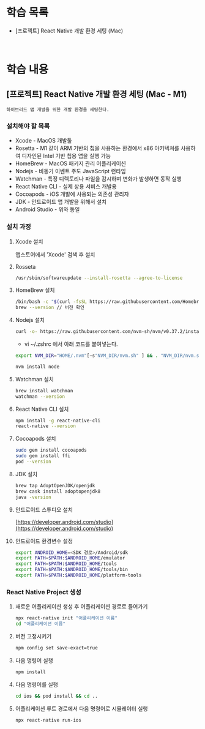 # 학습 목록

- [프로젝트] React Native 개발 환경 세팅 (Mac)

<br>

# 학습 내용

## [프로젝트] React Native 개발 환경 세팅 (Mac - M1)

    하이브리드 앱 개발을 위한 개발 환경을 세팅한다.

### 설치해야 할 목록

- Xcode - MacOS 개발툴
- Rosetta - M1 같이 ARM 기반의 칩을 사용하는 환경에서 x86 아키텍쳐를 사용하여 디자인된 Intel 기반 칩용 앱을 실행 가능
- HomeBrew - MacOS 패키지 관리 어플리케이션
- Nodejs - 비동기 이벤트 주도 JavaScript 런타임
- Watchman - 특정 디렉토리나 파일을 감시하며 변화가 발생하면 동작 실행
- React Native CLI - 실제 상용 서비스 개발용
- Cocoapods - iOS 개발에 사용되는 의존성 관리자
- JDK - 안드로이드 앱 개발을 위해서 설치
- Android Studio - 위와 동일

### 설치 과정

1. Xcode 설치

    앱스토어에서 'Xcode' 검색 후 설치

2. Rosseta

    ```bash
    /usr/sbin/softwareupdate --install-rosetta --agree-to-license
    ```

3. HomeBrew 설치

    ```bash
    /bin/bash -c "$(curl -fsSL https://raw.githubusercontent.com/Homebrew/install/HEAD/install.sh)"
    brew --version // 버전 확인
    ```

4. Nodejs 설치

    ```bash
    curl -o- https://raw.githubusercontent.com/nvm-sh/nvm/v0.37.2/install.sh | bash
    ```

    - vi ~/.zshrc 에서 아래 코드를 붙여넣는다.

    ```bash
    export NVM_DIR="HOME/.nvm"[−s"NVM_DIR/nvm.sh" ] && . "NVM_DIR/nvm.sh" # This loads nvm [ -s "NVM_DIR/bash_completion" ] && . "$NVM_DIR/bash_completion" # This loads nvm bash_completion
    ```

    ```bash
    nvm install node
    ```

5. Watchman 설치

    ```bash
    brew install watchman
    watchman --version
    ```

6. React Native CLI 설치

    ```bash
    npm install -g react-native-cli
    react-native --version
    ```

7. Cocoapods 설치

    ```bash
    sudo gem install cocoapods
    sudo gem install ffi
    pod --version
    ```

8. JDK 설치

    ```bash
    brew tap AdoptOpenJDK/openjdk
    brew cask install adoptopenjdk8
    java -version
    ```

9. 안드로이드 스튜디오 설치

    [https://developer.android.com/studio](https://developer.android.com/studio)

10. 안드로이드 환경변수 설정

    ```bash
    export ANDROID_HOME=<SDK 경로>/Android/sdk
    export PATH=$PATH:$ANDROID_HOME/emulator
    export PATH=$PATH:$ANDROID_HOME/tools
    export PATH=$PATH:$ANDROID_HOME/tools/bin
    export PATH=$PATH:$ANDROID_HOME/platform-tools
    ```

### React Native Project 생성

1. 새로운 어플리케이션 생성 후 어플리케이션 경로로 들어가기

    ```bash
    npx react-native init "어플리케이션 이름"
    cd "어플리케이션 이름"
    ```

2. 버전 고정시키기

    ```bash
    npm config set save-exact=true
    ```

3. 다음 명령어 실행

    ```bash
    npm install
    ```

4. 다음 명령어를 실행

    ```bash
    cd ios && pod install && cd ..
    ```

5. 어플리케이션 루트 경로에서 다음 명령어로 시뮬레이터 실행

    ```bash
    npx react-native run-ios
    ```
